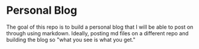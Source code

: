 # Personal Blog
The goal of this repo is to build a personal blog that I will be able to post on through using markdown. Ideally, posting md files on a different repo and building the blog so "what you see is what you get."